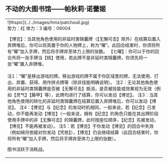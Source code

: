 
不动的大图书馆——帕秋莉·诺蕾姬
----------------------
<table border="0">
<tr><td>
<div id="thsleft">
![thspic](../../images/hmx/patchouli.jpg)
</div>
<div id="thsright">
势力：红
体力：3
编号：06004

【博览】：当其他角色使用的非延时类锦囊牌（【无懈可击】除外）在结算后置入弃牌堆后，你可以将其置于你的人物牌上，称为“曜”。此回合结束时，你须将所有“曜”加入手牌，然后将手牌弃至体力上限的张数。
【七曜】：你可以于你的回合外将一张手牌当【桃】使用，若此牌不是非延时类锦囊牌，你须先将一张“曜”置入弃牌堆。
</div>
</td></tr>
<tr><td>
注1：“曜”是移出游戏的牌。移出游戏的牌不属于你区域里的牌，无法使用、打出、弃置、获得、用作拼点牌等（除非技能明确说明）。
注2：无论其他角色使用的非延时类锦囊牌是否被【无懈可击】抵消，是否被技能或效果视为无效（例如【灵气】【藤甲】等），此牌均进行了结算，你可以发动【博览】。
注3：当其他角色使用的转化的非延时类锦囊牌在结算后置入弃牌堆后，你可以发动【博览】。
注4：【博览】与【纪念】的发动时机相同，一般来说，若【纪念】已发动，你不能再发动【博览】（一般来说，拥有【纪念】的角色只能在其出牌阶段使用手牌中的非【无懈可击】的锦囊牌，此时按座位顺序，【纪念】先被发动，【博览】不能再被发动）。
注5：若【博览】于你发动【博览】的回合中失效（例如绵月依姬对你发动【凭依】），【博览】仍会继续结算（此回合结束时，你将所有“曜”加入手牌，然后将手牌弃至体力上限的张数）。

图书活跃于消耗战。
</tr></td></table>